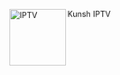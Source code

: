 Kunsh IPTV
[<img align="left" alt="IPTV" width="100px" src="https://kunsh13.github.io/iptv/img/favicon.png" />][youtube]


[youtube]: [https://www.youtube.com/channel/UChjcJ5YiWWuZ2jurCQD-JVw](https://kunsh13.github.io/iptv/)
